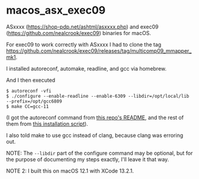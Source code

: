 # macos_asx_exec09

ASxxxx (https://shop-pdp.net/ashtml/asxxxx.php) and exec09 (https://github.com/nealcrook/exec09) binaries for macOS.

For exec09 to work correctly with ASxxxx I had to clone the tag https://github.com/nealcrook/exec09/releases/tag/multicomp09_mmapper_mk1.

I installed autoreconf, automake, readline, and gcc via homebrew.

And I then executed

```
$ autoreconf -vfi
$ ./configure --enable-readline --enable-6309 --libdir=/opt/local/lib --prefix=/opt/gcc6809
$ make CC=gcc-11
```

(I got the autoreconf command from [this repo's README](https://github.com/nils-eilers/exec09), and the rest of them from [this installation script](https://github.com/nealcrook/exec09/blob/trunk/build.osx.sh)).

I also told make to use gcc instead of clang, because clang was erroring out.

NOTE: The `--libdir` part of the configure command may be optional, but for the purpose of documenting my steps exactly, I'll leave it that way.

NOTE 2: I built this on macOS 12.1 with XCode 13.2.1.
